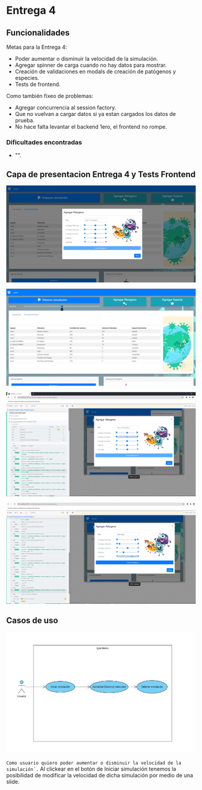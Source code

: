 # Entrega 4

## Funcionalidades

Metas para la Entrega 4:

- Poder aumentar o disminuir la velocidad de la simulación.
- Agregar spinner de carga cuando no hay datos para mostrar.
- Creación de validaciones en modals de creación de patógenos y especies.
- Tests de frontend.

Como también fixeo de problemas:

- Agregar concurrencia al session factory.
- Que no vuelvan a cargar datos si ya estan cargados los datos de prueba.
- No hace falta levantar el backend 1ero, el frontend no rompe.

### Dificultades encontradas

- "".

## Capa de presentacion Entrega 4 y Tests Frontend

<p align="center">
  <img src="modal_1.jpg" />
</p>

<p align="center">
  <img src="velocidad.jpg" />
</p>

<p align="center">
  <img src="test_front_1.jpg" />
</p>

<p align="center">
  <img src="test_front_2.png" />
</p>

## Casos de uso

<p align="center">
  <img src="caso_de_uso_entrega_4.jpg" />
</p>

`Como usuario quiero poder aumentar o disminuir la velocidad de la simulación´.`
Al clickear en el botón de Iniciar simulación tenemos la posibilidad de modificar la velocidad de dicha simulación por medio de una slide.

